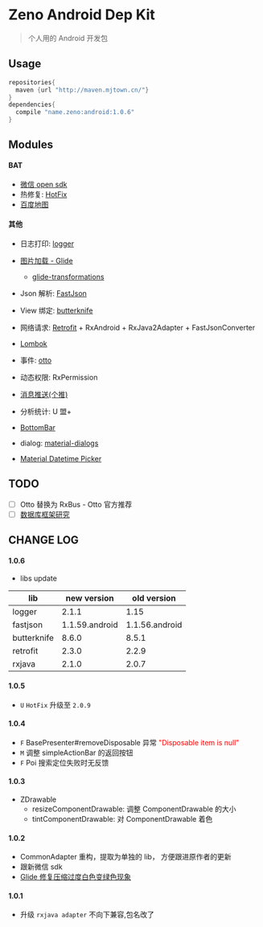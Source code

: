 # Zeno Android Dep Kit
> 个人用的 Android 开发包


## Usage

```groovy
repositories{
  maven {url "http://maven.mjtown.cn/"}
}
dependencies{
  compile "name.zeno:android:1.0.6"
}
```

##  Modules

#### BAT

- [微信 open sdk](./docs/wxsdk.md)
- 热修复: [HotFix](./docs/hotfix.md)
- [百度地图]()

#### 其他

- 日志打印: [logger](https://github.com/orhanobut/logger)
- [图片加载 - Glide](./docs/glide.md)
    - [glide-transformations](https://github.com/wasabeef/glide-transformations)

- Json 解析: [FastJson](https://github.com/alibaba/fastjson)
- View 绑定: [butterknife](https://github.com/JakeWharton/butterknife)
- 网络请求: [Retrofit](http://square.github.io/retrofit/) + RxAndroid + RxJava2Adapter + FastJsonConverter
- [Lombok](https://projectlombok.org/)
- 事件: [otto](https://github.com/square/otto)
- 动态权限: RxPermission
- [消息推送(个推)](./docs/getui.md)

- 分析统计: U 盟+

- [BottomBar](https://github.com/roughike/BottomBar)
- dialog: [material-dialogs](https://github.com/afollestad/material-dialogs)
- [Material Datetime Picker](https://github.com/wdullaer/MaterialDateTimePicker)


## TODO

- [ ] Otto 替换为 RxBus - Otto 官方推荐
- [ ] [数据库框架研究](https://www.zhihu.com/question/46449188?sort=created)

## CHANGE LOG

#### 1.0.6

- libs update

|lib        |new version    |old version|
|-----------|---------------|-----------|
|logger     |2.1.1          |1.15       |
|fastjson   |1.1.59.android |1.1.56.android|
|butterknife|8.6.0          |8.5.1      |
|retrofit   |2.3.0          |2.2.9      |
|rxjava     |2.1.0          |2.0.7      |

#### 1.0.5

- `U` `HotFix` 升级至 `2.0.9`

#### 1.0.4

- `F` BasePresenter#removeDisposable 异常 <font color='red'>"Disposable item is null"</font>
- `M` 调整 simpleActionBar 的返回按钮
- `F` Poi 搜索定位失败时无反馈

#### 1.0.3

- ZDrawable
    - resizeComponentDrawable: 调整 ComponentDrawable 的大小
    - tintComponentDrawable:   对 ComponentDrawable 着色

#### 1.0.2
- CommonAdapter 重构，提取为单独的 lib， 方便跟进原作者的更新
- 跟新微信 sdk
- [Glide 修复压缩过度白色变绿色现象](http://blog.mjtown.cn/blogs/104)

#### 1.0.1
- 升级 `rxjava adapter` 不向下兼容,包名改了
